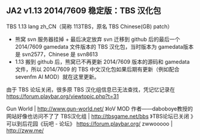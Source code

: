 ## JA2 v1.13 2014/7609 稳定版：TBS 汉化包

TBS 1.13 lang zh_CN（简称 113TBS，原名 TBS Chinese(GB) patch）

- 熊窝 svn 服务器挂掉 + 最后决定放弃 svn 迁移到 github 后的最后一个 2014/7609 gamedata 文件版本的 TBS 汉化包，当时版本为 gamedata版本是 svn2577，Chinese 是 svn8613 
- 1.13 搬到 github 后，熊窝已不再更新 2014/7609 版本的源码和 gamedata 文件，所以 2014/7609 的 TBS 中文汉化包如果后期有更新（例如配合 sevenfm AI MOD）就在这里更新。


由于 TBS 论坛关闭，很多原 TBS 汉化组信息已无法查找，凭记忆记录在 https://forum.playbar.org/viewtopic.php?t=31

Gun World | http://www.gun-world.net/ 》IoV MOD 作者——daboboye教授的网站好像也访问不了了
TBS汉化组 | http://tbsgame.net/bbs 》TBS论坛已关闭 》可以到后花园《玩吧 - 论坛》 https://forum.playbar.org/
zwwooooo | http://zww.me/
